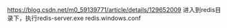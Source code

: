 https://blog.csdn.net/m0_59139771/article/details/129652009
进入到redis目录下，执行redis-server.exe redis.windows.conf